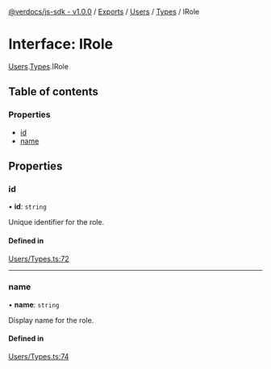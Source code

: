 [@verdocs/js-sdk - v1.0.0](../README.md) / [Exports](../modules.md) / [Users](../modules/Users.md) / [Types](../modules/Users.Types.md) / IRole

# Interface: IRole

[Users](../modules/Users.md).[Types](../modules/Users.Types.md).IRole

## Table of contents

### Properties

- [id](Users.Types.IRole.md#id)
- [name](Users.Types.IRole.md#name)

## Properties

### id

• **id**: `string`

Unique identifier for the role.

#### Defined in

[Users/Types.ts:72](https://github.com/Verdocs/js-sdk/blob/main/src/Users/Types.ts#L72)

___

### name

• **name**: `string`

Display name for the role.

#### Defined in

[Users/Types.ts:74](https://github.com/Verdocs/js-sdk/blob/main/src/Users/Types.ts#L74)
